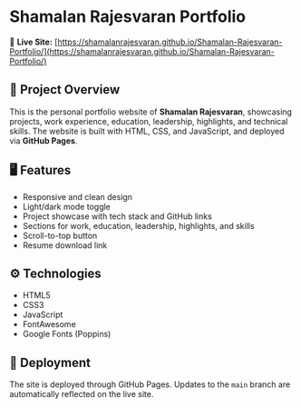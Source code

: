 # Shamalan Rajesvaran Portfolio

🚀 **Live Site:** [https://shamalanrajesvaran.github.io/Shamalan-Rajesvaran-Portfolio/](https://shamalanrajesvaran.github.io/Shamalan-Rajesvaran-Portfolio/)

## 📂 Project Overview

This is the personal portfolio website of **Shamalan Rajesvaran**, showcasing projects, work experience, education, leadership, highlights, and technical skills. The website is built with HTML, CSS, and JavaScript, and deployed via **GitHub Pages**.

## 🖥️ Features

- Responsive and clean design
- Light/dark mode toggle
- Project showcase with tech stack and GitHub links
- Sections for work, education, leadership, highlights, and skills
- Scroll-to-top button
- Resume download link

## ⚙️ Technologies

- HTML5
- CSS3
- JavaScript
- FontAwesome
- Google Fonts (Poppins)

## 🚀 Deployment

The site is deployed through GitHub Pages. Updates to the `main` branch are automatically reflected on the live site.

